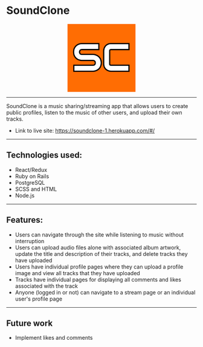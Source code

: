 # SoundClone 

<center>
  <img align="center" width="180" height="180" src="app/assets/images/SC.png">
</center>

------------------------

SoundClone is a music sharing/streaming app that allows users to create public profiles, listen to the music of other users, and upload their own tracks.

- Link to live site: https://soundclone-1.herokuapp.com/#/

------------------------

## Technologies used:
 - React/Redux
 - Ruby on Rails
 - PostgreSQL
 - SCSS and HTML
 - Node.js

------------------------

## Features:
 - Users can navigate through the site while listening to music without interruption
 - Users can upload audio files alone with associated album artwork, update the title and description of their tracks, and delete tracks they have uploaded
 - Users have individual profile pages where they can upload a profile image and view all tracks that they have uploaded
 - Tracks have individual pages for displaying all comments and likes associated with the track
 - Anyone (logged in or not) can navigate to a stream page or an individual user's profile page

------------------------

## Future work
 - Implement likes and comments
